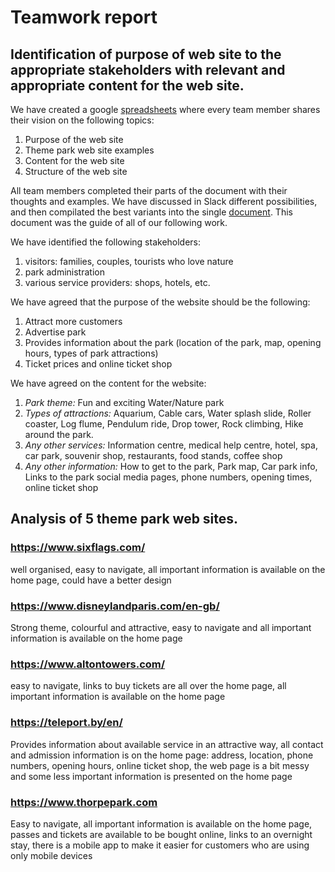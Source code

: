 # Teamwork report

## Identification of purpose of web site to the appropriate stakeholders with relevant and appropriate content for the web site.

We have created a google [spreadsheets](https://docs.google.com/spreadsheets/d/1tfaKhfdmxU8v94HCKhkvlIEuj2hCdYJNumCFyu89VbM/edit#gid=0) where every team member shares their vision on the following topics:

1. Purpose of the web site
2. Theme park web site examples
3. Content for the web site
4. Structure of the web site

All team members completed their parts of the document with their thoughts and examples.
We have discussed in Slack different possibilities, and then compilated the best variants into the single [document](https://docs.google.com/document/d/11PB0dJrm_aulKpa5li6ttBLw99rNJeCVgobs960AicM/edit). This document was the guide of all of our following work.

We have identified the following stakeholders:
1. visitors: families, couples, tourists who love nature
2. park administration
3. various service providers: shops, hotels, etc.

We have agreed that the purpose of the website should be the following:
1. Attract more customers
2. Advertise park
3. Provides information about the park (location of the park, map, opening hours, types of park attractions)
3. Ticket prices and online ticket shop

We have agreed on the content for the website:
1. *Park theme:*  Fun and exciting Water/Nature park 
2. *Types of attractions:* Aquarium, Cable cars, Water splash slide, Roller coaster, Log flume, Pendulum ride, Drop tower, Rock climbing, Hike around the park.
3. *Any other services:* Information centre, medical help centre, hotel, spa, car park, souvenir shop, restaurants, food stands, coffee shop
4. *Any other information:* How to get to the park, Park map, Car park info, Links to the park social media pages, phone numbers, opening times, online ticket shop


## Analysis of 5 theme park web sites.
### https://www.sixflags.com/

well organised, easy to navigate, all important information is available on the home page, could have a better design

### https://www.disneylandparis.com/en-gb/

Strong theme, colourful and attractive, easy to navigate and all important information is available on the home page

### https://www.altontowers.com/

easy to navigate, links to buy tickets are all over the home page, all important information is available on the home page

### https://teleport.by/en/

Provides information about available service in an attractive way, all contact and admission information is on the home page: address, location, phone numbers, opening hours, online ticket shop, the web page is a bit messy and some less important information is presented on the home page

### https://www.thorpepark.com

Easy to navigate, all important information is available on the home page, passes and tickets are available to be bought online, links to an overnight stay, there is a mobile app to make it easier for customers who are using only mobile devices
